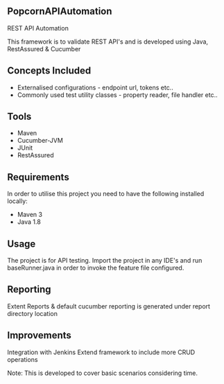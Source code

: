 ## PopcornAPIAutomation

REST API Automation

This framework is to validate REST API's and is developed using Java, RestAssured & Cucumber

## Concepts Included

* Externalised configurations - endpoint url, tokens etc..
* Commonly used test utility classes - property reader, file handler etc..

## Tools

* Maven
* Cucumber-JVM
* JUnit
* RestAssured

## Requirements

In order to utilise this project you need to have the following installed locally:

* Maven 3
* Java 1.8

## Usage

The project is for API testing. 
Import the project in any IDE's and run baseRunner.java in order to invoke the feature file configured.


## Reporting

Extent Reports & default cucumber reporting is generated under report directory location


## Improvements

Integration with Jenkins
Extend framework to include more CRUD operations

Note: This is developed to cover basic scenarios considering time.
